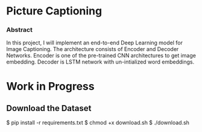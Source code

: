# Picture Captioning

### Abstract
In this project, I will implement an end-to-end Deep Learning model for Image Captioning. The architecture consists of Encoder and Decoder Networks. Encoder is one of the pre-trained CNN architectures to get image embedding. Decoder is LSTM network with un-intialized word embeddings.


# Work in Progress


## Download the Dataset
$ pip install -r requirements.txt
$ chmod +x download.sh
$ ./download.sh
